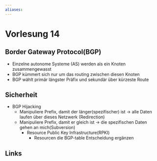 ```yaml
---
aliases: 
---
```

# Vorlesung 14 
## Border Gateway Protocol(BGP)
- Einzelne autonome Systeme (AS) werden als ein Knoten zusammengewasst
- BGP kümmert sich nur um das routing zwischen diesen Knoten
- BGP wählt primär längster Präfix und sekundär über kürzeste Route
## Sicherheit
- BGP Hijacking
	- Manipuliere Prefix, damit der länger(spezifischer) ist -> alle Daten laufen über dieses Netzwerk (Redirection)
	- Manipuliere Prefix, damit er gleich ist -> die spezifischen Daten gehen an mich(Subversion)
		- Resource Public Key Infrastructure(RPKI)
			- Resourcen die BGP-table Entscheidung ergänzen
## Links